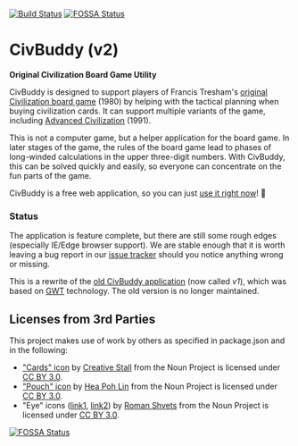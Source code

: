 [![Build Status](https://travis-ci.org/tsjensen/civbuddy.svg?branch=master)](https://travis-ci.org/tsjensen/civbuddy)
[![FOSSA Status](https://app.fossa.io/api/projects/git%2Bgithub.com%2Ftsjensen%2Fcivbuddy.svg?type=shield)](https://app.fossa.io/projects/git%2Bgithub.com%2Ftsjensen%2Fcivbuddy?ref=badge_shield)

# CivBuddy (v2)

**Original Civilization Board Game Utility**

CivBuddy is designed to support players of Francis Tresham's
[original Civilization board game](https://boardgamegeek.com/boardgame/71/civilization) (1980)
by helping with the tactical planning when buying civilization cards. It can support multiple variants of the game,
including
[Advanced Civilization](https://boardgamegeek.com/boardgameexpansion/177/advanced-civilization) (1991).

This is not a computer game, but a helper application for the board game. In later stages of the game,
the rules of the board game lead to phases of long-winded calculations in the upper three-digit numbers.
With CivBuddy, this can be solved quickly and easily, so everyone can concentrate on the fun parts of the game.

CivBuddy is a free web application, so you can just [use it right now](http://app2.civbuddy.org/)! :tada:

### Status

The application is feature complete, but there are still some rough edges (especially IE/Edge browser support).
We are stable enough that it is worth leaving a bug report in our
[issue tracker](https://github.com/tsjensen/civbuddy/issues) should you notice anything wrong or missing.

This is a rewrite of the [old CivBuddy application](https://github.com/tsjensen/civbuddy/tree/v1-gwt)
(now called *v1*), which was based on [GWT](http://www.gwtproject.org/) technology. The old version is no longer
maintained.


## Licenses from 3rd Parties

This project makes use of work by others as specified in package.json and in the following:

- ["Cards" icon](https://thenounproject.com/term/cards/483659)
  by [Creative Stall](https://thenounproject.com/creativestall/) from the Noun Project
  is licensed under [CC BY 3.0](https://creativecommons.org/licenses/by/3.0/).
- ["Pouch" icon](https://thenounproject.com/term/pouch/582268)
  by [Hea Poh Lin](https://thenounproject.com/charlenehea/) from the Noun Project
  is licensed under [CC BY 3.0](https://creativecommons.org/licenses/by/3.0/).
- "Eye" icons ([link1](https://thenounproject.com/term/eye/931263),
  [link2](https://thenounproject.com/term/eye/931285))
  by [Roman Shvets](https://thenounproject.com/shwepes/) from the Noun Project
  is licensed under [CC BY 3.0](https://creativecommons.org/licenses/by/3.0/).


[![FOSSA Status](https://app.fossa.io/api/projects/git%2Bgithub.com%2Ftsjensen%2Fcivbuddy.svg?type=large)](https://app.fossa.io/projects/git%2Bgithub.com%2Ftsjensen%2Fcivbuddy?ref=badge_large)